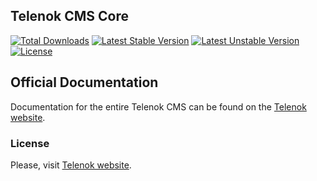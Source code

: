 ## Telenok CMS Core

[![Total Downloads](https://poser.pugx.org/telenok/core/downloads.svg)](https://packagist.org/packages/telenok/core)
[![Latest Stable Version](https://poser.pugx.org/telenok/core/v/stable.svg)](https://packagist.org/packages/telenok/core)
[![Latest Unstable Version](https://poser.pugx.org/telenok/core/v/unstable.svg)](https://packagist.org/packages/telenok/core)
[![License](https://poser.pugx.org/telenok/core/license.svg)](https://packagist.org/packages/telenok/core)

## Official Documentation

Documentation for the entire Telenok CMS can be found on the [Telenok website](http://telenok.com/docs).

### License

Please, visit [Telenok website](http://telenok.com/license).